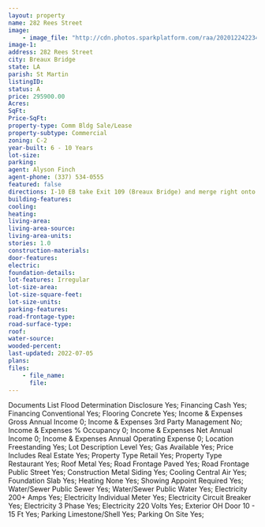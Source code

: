 ```yaml
---
layout: property
name: 282 Rees Street 
image:
    - image_file: "http://cdn.photos.sparkplatform.com/raa/20201224223440257515000000.jpg"
image-1:
address: 282 Rees Street
city: Breaux Bridge
state: LA
parish: St Martin
listingID: 
status: A
price: 295900.00
Acres: 
SqFt: 
Price-SqFt: 
property-type: Comm Bldg Sale/Lease
property-subtype: Commercial
zoning: C-2
year-built: 6 - 10 Years
lot-size: 
parking: 
agent: Alyson Finch
agent-phone: (337) 534-0555
featured: false
directions: I-10 EB take Exit 109 (Breaux Bridge) and merge right onto LA-328 S/Rees St toward Breaux Bridge.  Travel about 1.5 miles (past the post office) and property will be on the left.
building-features: 
cooling: 
heating: 
living-area: 
living-area-source: 
living-area-units: 
stories: 1.0
construction-materials: 
door-features: 
electric: 
foundation-details: 
lot-features: Irregular
lot-size-area: 
lot-size-square-feet: 
lot-size-units: 
parking-features: 
road-frontage-type: 
road-surface-type: 
roof: 
water-source: 
wooded-percent: 
last-updated: 2022-07-05
plans: 
files:
    - file_name:
      file:
---
```

Documents List	Flood Determination Disclosure	Yes;
Financing	Cash	Yes;
Financing	Conventional	Yes;
Flooring	Concrete	Yes;
Income & Expenses	Gross Annual Income	0;
Income & Expenses	3rd Party Management	No;
Income & Expenses	% Occupancy	0;
Income & Expenses	Net Annual Income	0;
Income & Expenses	Annual Operating Expense	0;
Location	Freestanding	Yes;
Lot Description	Level	Yes;
Gas	Available	Yes;
Price Includes	Real Estate	Yes;
Property Type	Retail	Yes;
Property Type	Restaurant	Yes;
Roof	Metal	Yes;
Road Frontage	Paved	Yes;
Road Frontage	Public Street	Yes;
Construction	Metal Siding	Yes;
Cooling	Central Air	Yes;
Foundation	Slab	Yes;
Heating	None	Yes;
Showing	Appoint Required	Yes;
Water/Sewer	Public Sewer	Yes;
Water/Sewer	Public Water	Yes;
Electricity	200+ Amps	Yes;
Electricity	Individual Meter	Yes;
Electricity	Circuit Breaker	Yes;
Electricity	3 Phase	Yes;
Electricity	220 Volts	Yes;
Exterior	OH Door 10 - 15 Ft	Yes;
Parking	Limestone/Shell	Yes;
Parking	On Site	Yes;

